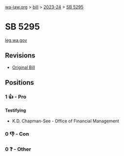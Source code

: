 [wa-law.org](/) > [bill](/bill/) > [2023-24](/bill/2023-24/) > [SB 5295](/bill/2023-24/sb/5295/)

# SB 5295
[leg.wa.gov](https://app.leg.wa.gov/billsummary?BillNumber=5295&Year=2023&Initiative=false)

## Revisions
* [Original Bill](1/)

## Positions
### 1 👍 - Pro
#### Testifying
* K.D. Chapman-See - Office of Financial Management

### 0 👎 - Con

### 0 ❓ - Other
